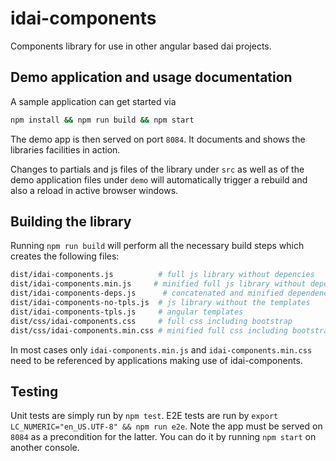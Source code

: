 # idai-components

Components library for use in other angular based dai projects. 

## Demo application and usage documentation

A sample application can get started via

```bash
npm install && npm run build && npm start
```

The demo app is then served on port `8084`. 
It documents and shows the libraries facilities in action.

Changes to partials and js files of the library under `src` as well as of the
demo application files under `demo` will automatically trigger a
rebuild and also a reload in active browser windows.

## Building the library

Running `npm run build` will perform all the 
necessary build steps which creates the following files:

```bash
dist/idai-components.js          # full js library without depencies
dist/idai-components.min.js     # minified full js library without dependencies
dist/idai-components-deps.js      # concatenated and minified dependencies
dist/idai-components-no-tpls.js  # js library without the templates
dist/idai-components-tpls.js     # angular templates
dist/css/idai-components.css     # full css including bootstrap
dist/css/idai-components.min.css # minified full css including bootstrap
```

In most cases only `idai-components.min.js` and `idai-components.min.css` need
to be referenced by applications making use of idai-components.

## Testing

Unit tests are simply run by `npm test`. E2E tests are run by 
`export LC_NUMERIC="en_US.UTF-8" && npm run e2e`. Note the app must be served on
`8084` as a precondition for the latter. You can do it by running `npm start` on 
another console.
